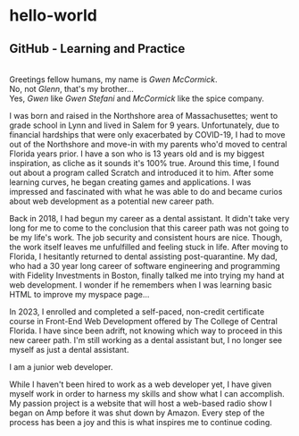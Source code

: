 # hello-world
<h2> GitHub - Learning and Practice </h2> <br>
Greetings fellow humans, my name is <i>Gwen McCormick</i>. <br>
No, not <i>Glenn</i>, that's my brother...<br>
Yes, <i>Gwen</i> like <i> Gwen Stefani</i> and <i>McCormick</i> like the spice company.<br>
</p>
<p>
I was born and raised in the Northshore area of Massachusettes; went to grade school in Lynn and lived in Salem for 9 years.
Unfortunately, due to financial hardships that were only exacerbated by COVID-19, I had to move out of the Northshore and move-in with my parents who'd moved to central Florida years prior.
I have a son who is 13 years old and is my biggest inspiration, as cliche as it sounds it's 100% true.
Around this time, I found out about a program called Scratch and introduced it to him.
After some learning curves, he began creating games and applications. I was impressed and fascinated with what he was able to do and became curios about web development as a potential new career path.
</p>
<p>
Back in 2018, I had begun my career as a dental assistant. It didn't take very long for me to come to the conclusion that this career path was not going to be my life's work.
The job security and consistent hours are nice. Though, the work itself leaves me unfulfilled and feeling stuck in life.
After moving to Florida, I hesitantly returned to dental assisting post-quarantine.
My dad, who had a 30 year long career of software engineering and programming with Fidelity Investments in Boston, finally talked me into trying my hand at web development.
I wonder if he remembers when I was learning basic HTML to improve my myspace page...
</p>
<p>
In 2023, I enrolled and completed a self-paced, non-credit certificate course in Front-End Web Development offered by The College of Central Florida.
I have since been adrift, not knowing which way to proceed in this new career path.
I'm still working as a dental assistant but, I no longer see myself as just a dental assistant.
</p>
<p>
I am a junior web developer.
</p>
<p>
While I haven't been hired to work as a web developer yet, I have given myself work in order to harness my skills and show what I can accomplish.
My passion project is a website that will host a web-based radio show I began on Amp before it was shut down by Amazon.
Every step of the process has been a joy and this is what inspires me to continue coding. 
</p>
